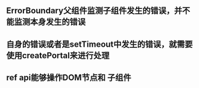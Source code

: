 ## ErrorBoundary父组件监测子组件发生的错误，并不能监测本身发生的错误

## 自身的错误或者是setTimeout中发生的错误，就需要使用createPortal来进行处理

## ref api能够操作DOM节点和 子组件